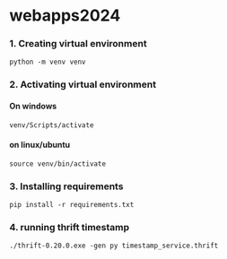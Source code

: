 ﻿# webapps2024

 ### 1. Creating virtual environment
`python -m venv venv`
### 2. Activating virtual environment 
#### On windows 
`venv/Scripts/activate`
    
#### on linux/ubuntu
 `source venv/bin/activate`

### 3. Installing requirements
`pip install -r requirements.txt`

### 4. running thrift timestamp
`./thrift-0.20.0.exe -gen py timestamp_service.thrift`
